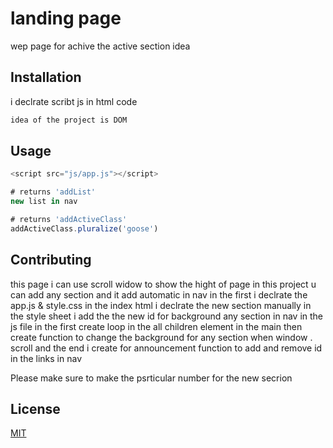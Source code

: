 # landing page

wep page for achive the active section idea
## Installation
i declrate <!DOCTYPE html> 
scribt js in html code
```bash
idea of the project is DOM
```

## Usage

```js
<script src="js/app.js"></script>

# returns 'addList'
new list in nav 

# returns 'addActiveClass'
addActiveClass.pluralize('goose')

```

## Contributing

this page i can use scroll widow to show the hight of page 
in this project u can add any section and it add automatic in nav 
in the first i declrate the app.js  &  style.css
in the index html i declrate the new section manually 
in the style sheet i add the the new id for background any section in nav 
in the js file in the first create loop in the all children element in the main 
then create function to change the background for any section when window . scroll 
and the end i create for announcement function to add and remove id in the links in nav 


Please make sure to make the psrticular number for the new secrion

## License

[MIT](https://choosealicense.com/licenses/mit/)